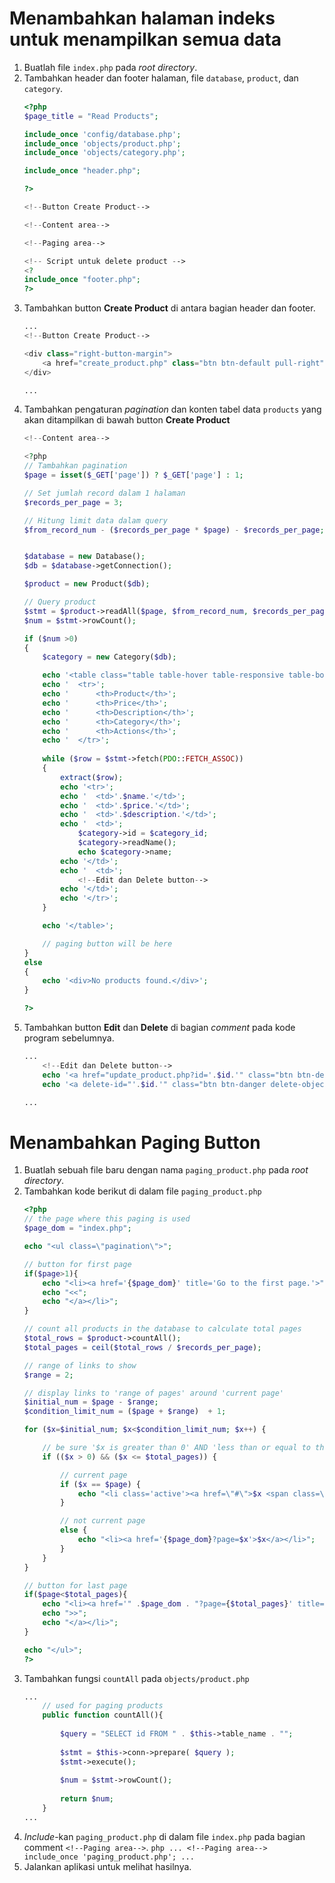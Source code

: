 # Menambahkan halaman indeks untuk menampilkan semua data
1. Buatlah file `index.php` pada _root directory_.
2. Tambahkan header dan footer halaman, file `database`, `product`, dan `category`.
    ```php
    <?php
    $page_title = "Read Products";
    
    include_once 'config/database.php';
    include_once 'objects/product.php';
    include_once 'objects/category.php';
    
    include_once "header.php";
    
    ?>
    
    <!--Button Create Product-->
    
    <!--Content area-->
    
    <!--Paging area-->
    
    <!-- Script untuk delete product -->
    <?
    include_once "footer.php";
    ?>
    ```
3. Tambahkan button **Create Product** di antara bagian header dan footer.
    ```php
    ...
    <!--Button Create Product-->
    
    <div class="right-button-margin">
        <a href="create_product.php" class="btn btn-default pull-right">Create Product</a>
    </div>
    
    ...
    ```
4. Tambahkan pengaturan _pagination_ dan konten tabel data `products` yang akan ditampilkan di bawah button **Create Product**
    ```php
    <!--Content area-->
    
    <?php
    // Tambahkan pagination
    $page = isset($_GET['page']) ? $_GET['page'] : 1;
    
    // Set jumlah record dalam 1 halaman
    $records_per_page = 3;
    
    // Hitung limit data dalam query
    $from_record_num - ($records_per_page * $page) - $records_per_page;
    
    
    $database = new Database();
    $db = $database->getConnection();
    
    $product = new Product($db);
    
    // Query product
    $stmt = $product->readAll($page, $from_record_num, $records_per_page);
    $num = $stmt->rowCount();
    
    if ($num >0)
    {
        $category = new Category($db);
    
        echo '<table class="table table-hover table-responsive table-bordered">';
        echo '  <tr>';
        echo '      <th>Product</th>';
        echo '      <th>Price</th>';
        echo '      <th>Description</th>';
        echo '      <th>Category</th>';
        echo '      <th>Actions</th>';
        echo '  </tr>';
        
        while ($row = $stmt->fetch(PDO::FETCH_ASSOC))
        {
            extract($row);
            echo '<tr>';
            echo '  <td>'.$name.'</td>';
            echo '  <td>'.$price.'</td>';
            echo '  <td>'.$description.'</td>';
            echo '  <td>';
                $category->id = $category_id;
                $category->readName();
                echo $category->name;
            echo '</td>';
            echo '  <td>';
                <!--Edit dan Delete button-->
            echo '</td>';
            echo '</tr>';
        }
    
        echo '</table>';
    
        // paging button will be here
    }
    else
    {
        echo '<div>No products found.</div>';
    }
    
    ?>
    ```
5. Tambahkan button **Edit** dan **Delete** di bagian _comment_ pada kode program sebelumnya.
    ```php
    ...
        <!--Edit dan Delete button-->
        echo '<a href="update_product.php?id='.$id.'" class="btn btn-default left-margin">Edit</a>';
        echo '<a delete-id="'.$id.'" class="btn btn-danger delete-object">Delete</a>';
    
    ...
    ```

# Menambahkan Paging Button
1. Buatlah sebuah file baru dengan nama `paging_product.php` pada _root directory_.
2. Tambahkan kode berikut di dalam file `paging_product.php`
    ```php
    <?php
    // the page where this paging is used
    $page_dom = "index.php";
    
    echo "<ul class=\"pagination\">";
    
    // button for first page
    if($page>1){
        echo "<li><a href='{$page_dom}' title='Go to the first page.'>";
        echo "<<";
        echo "</a></li>";
    }
    
    // count all products in the database to calculate total pages
    $total_rows = $product->countAll();
    $total_pages = ceil($total_rows / $records_per_page);
    
    // range of links to show
    $range = 2;
    
    // display links to 'range of pages' around 'current page'
    $initial_num = $page - $range;
    $condition_limit_num = ($page + $range)  + 1;
    
    for ($x=$initial_num; $x<$condition_limit_num; $x++) {
    
        // be sure '$x is greater than 0' AND 'less than or equal to the $total_pages'
        if (($x > 0) && ($x <= $total_pages)) {
    
            // current page
            if ($x == $page) {
                echo "<li class='active'><a href=\"#\">$x <span class=\"sr-only\">(current)</span></a></li>";
            } 
    
            // not current page
            else {
                echo "<li><a href='{$page_dom}?page=$x'>$x</a></li>";
            }
        }
    }
    
    // button for last page
    if($page<$total_pages){
        echo "<li><a href='" .$page_dom . "?page={$total_pages}' title='Last page is {$total_pages}.'>";
        echo ">>";
        echo "</a></li>";
    }
    
    echo "</ul>";
    ?>
    ```
3. Tambahkan fungsi `countAll` pada `objects/product.php`
    ```php
    ...
        // used for paging products
        public function countAll(){
         
            $query = "SELECT id FROM " . $this->table_name . "";
         
            $stmt = $this->conn->prepare( $query );
            $stmt->execute();
         
            $num = $stmt->rowCount();
         
            return $num;
        }
    ...
    ```
4. _Include_-kan `paging_product.php` di dalam file `index.php` pada bagian comment `<!--Paging area-->`.
        ```php
        ...
        <!--Paging area-->
        include_once 'paging_product.php';
        ...
        ```
5. Jalankan aplikasi untuk melihat hasilnya.

